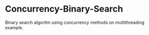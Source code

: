 # Concurrency-Binary-Search
Binary search algoritm using concurrency methods on multithreading example.
